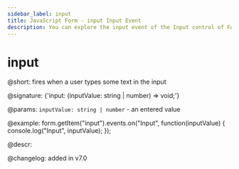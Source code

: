 ```yaml
---
sidebar_label: input
title: JavaScript Form - input Input Event 
description: You can explore the input event of the Input control of Form in the documentation of the DHTMLX JavaScript UI library. Browse developer guides and API reference, try out code examples and live demos, and download a free 30-day evaluation version of DHTMLX Suite 7.
---
```


# input

@short: fires when a user types some text in the input

@signature: {'input: (inputValue: string | number) => void;'} 

@params:
`inputValue: string | number` - an entered value

@example:
form.getItem("input").events.on("Input", function(inputValue) {
    console.log("Input", inputValue);
});

@descr:

@changelog: added in v7.0
